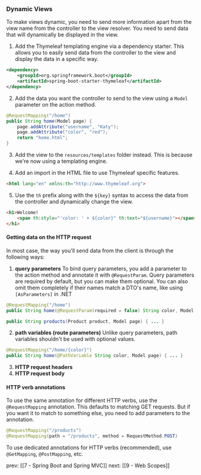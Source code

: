 ### Dynamic Views
To make views dynamic, you need to send more information apart from the view name from the controller to the view resolver. You need to send data that will dynamically be displayed in the view.

1. Add the Thymeleaf templating engine via a dependency starter. This allows you to easily send data from the controller to the view and display the data in a specific way.
```xml
<dependency>  
    <groupId>org.springframework.boot</groupId>  
    <artifactId>spring-boot-starter-thymeleaf</artifactId>  
</dependency>
```

2. Add the data you want the controller to send to the view using a `Model` parameter on the action method.
```java
@RequestMapping("/home")
public String home(Model page) {
	page.addAttribute("username", "Katy");  
	page.addAttribute("color", "red");  
	return "home.html";
}
```

3. Add the view to the `resources/templates` folder instead. This is because we're now using a templating engine.

4. Add an import in the HTML file to use Thymeleaf specific features.
```html
<html lang="en" xmlns:th="http://www.thymeleaf.org">
```

5. Use the `th` prefix along with the `${key}` syntax to access the data from the controller and dynamically change the view.
```html
<h1>Welcome!  
    <span th:style="'color: ' + ${color}" th:text="${username}"></span>  
</h1>
```

#### Getting data on the HTTP request
In most case, the way you'll send data from the client is through the following ways:

1. **query parameters**
To bind query parameters, you add a parameter to the action method and annotate it with `@RequestParam`. Query parameters are required by default, but you can make them optional. You can also omit them completely if their names match a DTO's name, like using `[AsParameters]` in .NET
```java
@RequestMapping("/home")
public String home(@RequestParam(required = false) String color, Model page) { ... }

public String products(Product product, Model page) { ... }
```

2. **path variables (route parameters)**
Unlike query parameters, path variables shouldn't be used with optional values.

```java
@RequestMapping("/home/{color}")
public String home(@PathVariable String color, Model page) { ... }
```

 3. **HTTP request headers**
4. **HTTP request body**

#### HTTP verb annotations
To use the same annotation for different HTTP verbs, use the `@RequestMapping` annotation. This defaults to matching GET requests. But if you want it to match to something else, you need to add parameters to the annotation.

```java
@RequestMapping("/products")
@RequestMapping(path = "/products", method = RequestMethod.POST)
```

To use dedicated annotations for HTTP verbs (recommended), use `@GetMapping`, `@PostMapping`, etc.

prev: [[7 - Spring Boot and Spring MVC]]
next: [[9 - Web Scopes]]